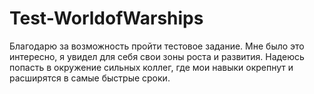 # Test-WorldofWarships
Благодарю за возможность пройти тестовое задание. Мне было это интересно, я увидел для себя свои зоны роста и развития. 
Надеюсь попасть в окружение сильных коллег, где мои навыки окрепнут и расширятся в самые быстрые сроки.
